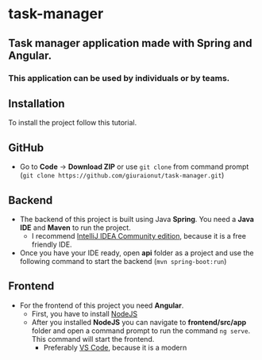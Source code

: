 # task-manager
## Task manager application made with Spring and Angular.
### This application can be used by individuals or by teams.



## Installation

To install the project follow this tutorial.

## GitHub

* Go to **Code** -> **Download ZIP** or use `git clone` from command prompt (`git clone https://github.com/giuraionut/task-manager.git`)

## Backend

* The backend of this project is built using Java **Spring**. You need a **Java IDE** and **Maven** to run the project.
  * I recommend [IntelliJ IDEA Community edition](https://www.jetbrains.com/idea/), because it is a free friendly IDE.
* Once you have your IDE ready, open **api** folder as a project and use the following command to start the backend (`mvn spring-boot:run`)

## Frontend

* For the frontend of this project you need **Angular**.
  * First, you have to install [NodeJS](https://nodejs.org/en/download/)
  * After you installed **NodeJS** you can navigate to **frontend/src/app** folder and open a command prompt to run the command `ng serve`. This command will start the frontend.
    *  Preferably [VS Code](https://code.visualstudio.com/download), because it is a modern 
